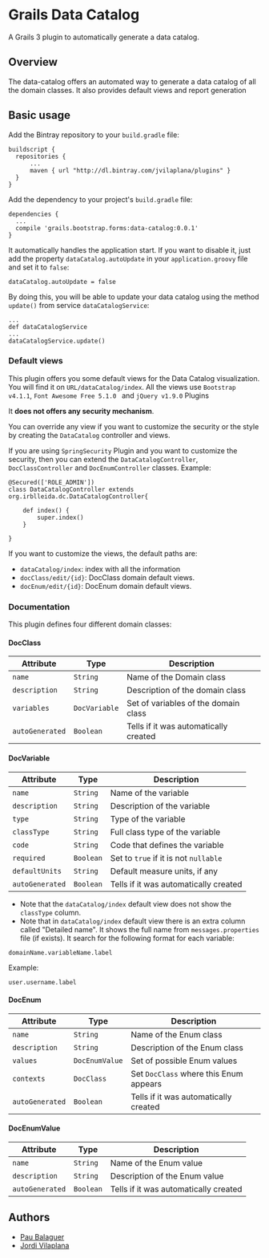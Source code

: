 # Grails Data Catalog
A Grails 3 plugin to automatically generate a data catalog.


## Overview
The data-catalog offers an automated way to generate a data catalog of all the domain classes. It also provides default views and report generation


## Basic usage
Add the Bintray repository to your `build.gradle` file:

```
buildscript {
  repositories {
      ...
      maven { url "http://dl.bintray.com/jvilaplana/plugins" }
  }
}
```

Add the dependency to your project's `build.gradle` file:

```
dependencies {
  ...
  compile 'grails.bootstrap.forms:data-catalog:0.0.1'
}
```

It automatically handles the application start. If you want to disable it, just add the property `dataCatalog.autoUpdate` in your `application.groovy` file and set it to `false`:

```
dataCatalog.autoUpdate = false
```

By doing this, you will be able to update your data catalog using the method `update()` from service `dataCatalogService`:

```
...
def dataCatalogService
...
dataCatalogService.update()
```

### Default views

This plugin offers you some default views for the Data Catalog visualization. You will find it on `URL/dataCatalog/index`.
All the views use `Bootstrap v4.1.1`, `Font Awesome Free 5.1.0 ` and `jQuery v1.9.0` Plugins

It **does not offers any security mechanism**.

You can override any view if you want to customize the security or the style by creating the `DataCatalog` controller and views.

If you are using `SpringSecurity` Plugin and you want to customize the security, then you can extend the `DataCatalogController`, `DocClassController` and `DocEnumController` classes.
Example:
```
@Secured(['ROLE_ADMIN'])
class DataCatalogController extends org.irblleida.dc.DataCatalogController{

    def index() {
        super.index()
    }

}
```

If you want to customize the views, the default paths are:

 - `dataCatalog/index`: index with all the information
 - `docClass/edit/{id}`: DocClass domain default views.
 - `docEnum/edit/{id}`: DocEnum domain default views.


### Documentation

This plugin defines four different domain classes:

#### DocClass

| Attribute | Type | Description |
| --------- | ----------- | ----------- |
| `name` | `String` | Name of the Domain class |
| `description` | `String` | Description of the domain class | 
| `variables` | `DocVariable` | Set of variables of the domain class |
| `autoGenerated` | `Boolean` | Tells if it was automatically created |

#### DocVariable

| Attribute | Type | Description |
| --------- | ----------- | ----------- |
| `name` | `String` | Name of the variable |
| `description` | `String` | Description of the variable |
| `type` | `String` | Type of the variable |
| `classType` | `String` | Full class type of the variable |
| `code` | `String` | Code that defines the variable |
| `required` | `Boolean` | Set to `true` if it is not `nullable` |
| `defaultUnits` | `String` | Default measure units, if any |
| `autoGenerated` | `Boolean` | Tells if it was automatically created |

* Note that the `dataCatalog/index` default view does not show the `classType` column.
* Note that in `dataCatalog/index` default view there is an extra column called "Detailed name". It shows the full name from `messages.properties` file (if exists).
It search for the following format for each variable:
```
domainName.variableName.label
```
Example:
```
user.username.label
```

#### DocEnum

| Attribute | Type | Description |
| --------- | ----------- | ----------- |
| `name` | `String` | Name of the Enum class |
| `description` | `String` | Description of the Enum class | 
| `values` | `DocEnumValue` | Set of possible Enum values |
| `contexts` | `DocClass` | Set `DocClass` where this Enum appears |
| `autoGenerated` | `Boolean` | Tells if it was automatically created |

#### DocEnumValue

| Attribute | Type | Description |
| --------- | ----------- | ----------- |
| `name` | `String` | Name of the Enum value |
| `description` | `String` | Description of the Enum value | 
| `autoGenerated` | `Boolean` | Tells if it was automatically created |

## Authors

 - [Pau Balaguer](https://github.com/pbalaguer19)
 - [Jordi Vilaplana](https://github.com/jvilaplana)